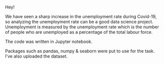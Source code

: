 Hey! 

We have seen a sharp increase in the unemployment rate during Covid-19, so analyzing the unemployment rate can be a good data science project.
Unemployment is measured by the unemployment rate which is the number of people who are unemployed as a percentage of the total labour force. 

The code was written in Jupyter notebook.       

Packages such as pandas, numpy & seaborn were put to use for the task.                        
I've also uploaded the dataset.
